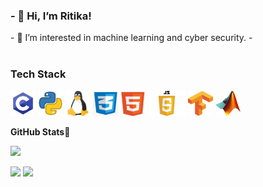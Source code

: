 <h3> - 👋 Hi, I’m Ritika! </h3>
- 👀 I’m interested in machine learning and cyber security.
- <br>
<br>

### **Tech Stack** <br>

<p align="left">

<img src="https://github.com/RC2208/RC2208/blob/main/Tech_Stack_Images/C.png" alt="C" width="40" height="40"/>
<img src="https://github.com/RC2208/RC2208/blob/main/Tech_Stack_Images/Python.png" alt="Python" width="40" height="40"/>
<img src="https://github.com/RC2208/RC2208/blob/main/Tech_Stack_Images/Linux.png" alt="Linux" width="40" height="40"/>
<img src="https://github.com/RC2208/RC2208/blob/main/Tech_Stack_Images/Css.png" alt="Css" width="40" height="40"/>
<img src="https://github.com/RC2208/RC2208/blob/main/Tech_Stack_Images/Html.png" alt="Html" width="40" height="40"/>
<img src="https://github.com/RC2208/RC2208/blob/main/Tech_Stack_Images/js.png" alt="js" width="60" height="40"/>
<img src="https://github.com/RC2208/RC2208/blob/main/Tech_Stack_Images/Tensorflow..png" alt="Tf" width="40" height="40"/>
<img src="https://github.com/RC2208/RC2208/blob/main/Tech_Stack_Images/Matlab.png" alt="Matlab" width="40" height="40"/>


**GitHub Stats🎯**<br>

<img width="25%" src="https://profile-counter.glitch.me/{RC2208}/count.svg" /> 
  
  <p align="left">
  <img width="48%" src="https://github-readme-stats.vercel.app/api?username=RC2208&show_icons=true&theme=tokyonight&count_private=true&include_all_commits=true" /> 
  <img width="48%" src="https://github-readme-streak-stats.herokuapp.com/?user=RC2208&theme=tokyonight" />
</p>

<!---
RC2208/RC2208 is a ✨ special ✨ repository because its `README.md` (this file) appears on your GitHub profile.
You can click the Preview link to take a look at your changes.
--->
